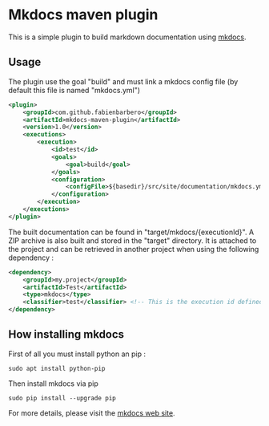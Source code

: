 # Mkdocs maven plugin

This is a simple plugin to build markdown documentation using [mkdocs](http://www.mkdocs.org/).


## Usage

The plugin use the goal "build" and must link a mkdocs config file (by default this file is named "mkdocs.yml")

```xml
<plugin>
    <groupId>com.github.fabienbarbero</groupId>
    <artifactId>mkdocs-maven-plugin</artifactId>
    <version>1.0</version>
    <executions>
        <execution>
            <id>test</id>
            <goals>
                <goal>build</goal>
            </goals>
            <configuration>
                <configFile>${basedir}/src/site/documentation/mkdocs.yml</configFile>
            </configuration>
        </execution>
    </executions>
</plugin>
```

The built documentation can be found in "target/mkdocs/{executionId}".
A ZIP archive is also built and stored in the "target" directory. It is attached to the project and can be retrieved
in another project when using the following dependency :

```xml
<dependency>
    <groupId>my.project</groupId>
    <artifactId>Test</artifactId>
    <type>mkdocs</type>
    <classifier>test</classifier> <!-- This is the execution id defined when generating the documentation -->
</dependency>
``` 

## How installing mkdocs

First of all you must install python an pip :
```text
sudo apt install python-pip
```
Then install mkdocs via pip
```text
sudo pip install --upgrade pip
```

For more details, please visit the [mkdocs web site](http://www.mkdocs.org/).